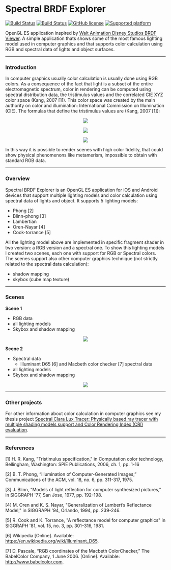 # Spectral BRDF Explorer

[![Build Status](https://www.bitrise.io/app/6e58fb34f951eea4.svg?token=FoOVtEqyeSqs499m0WPWfA&branch=master)](https://www.bitrise.io/app/6e58fb34f951eea4)
[![Build Status](https://www.bitrise.io/app/0f216f14818a0da5.svg?token=E_AXUmBiaFKXBgCdOC32dg&branch=master)](https://www.bitrise.io/app/0f216f14818a0da5)
[![GitHub license](https://img.shields.io/badge/license-MIT-blue.svg)](https://raw.githubusercontent.com/chicio/Spectral-BRDF-Explorer/master/LICENSE.md)
[![Supported platform](https://img.shields.io/badge/platforms-iOS%20%7C%20Android-orange.svg)](https://img.shields.io/badge/platforms-iOS%20%7C%20Android-orange.svg)


OpenGL ES application inspired by [Walt Animation Disney Studios BRDF Viewer](https://github.com/wdas/brdf). A simple application thats shows some of the most famous lighting model used in computer graphics and that supports color calculation using RGB and spectral data of lights and object surfaces.

***

### Introduction

In computer graphics usually color calculation is usually done using RGB colors. As a consequence of the fact that light is a subset of the entire electromagnetic spectrum, color in rendering can be computed using spectral distribution data, the tristimulus values and the correlated CIE XYZ color space (Kang, 2007 [1]). This color space was created by the main authority on color and illumination: International Commission on Illumination (CIE). The formulas that define the tristimulus values are (Kang, 2007 [1]):

<p align="center">
<img src="https://github.com/chicio/Spectral-BRDF-Explorer/blob/master/Screenshots/tristimulus-x.png"/>
</p>
<p align="center">
<img src="https://github.com/chicio/Spectral-BRDF-Explorer/blob/master/Screenshots/tristimulus-y.png"/>
</p>
<p align="center">
<img src="https://github.com/chicio/Spectral-BRDF-Explorer/blob/master/Screenshots/tristimulus-z.png"/>
</p>

In this way it is possible to render scenes with high color fidelity, that could show physical phenomenons like metamerism, impossible to obtain with standard RGB data.

***

### Overview

Spectral BRDF Explorer is an OpenGL ES application for iOS and Android devices that support multiple lighting models and color calculation using spectral data of lights and object.
It supports 5 lighting models:

- Phong [2]
- Blinn-phong [3]
- Lambertian 
- Oren-Nayar [4]
- Cook-torrance [5]

All the lighting model above are implemented in specific fragment shader in two version: a RGB version and a spectral one. To show this lighting models I created two scenes, each one with support for RGB or Spectral colors.  
The scenes support also other computer graphics technique (not strictly related to the spectral data calculation):

- shadow mapping
- skybox (cube map texture)

***

### Scenes

**Scene 1**
- RGB data
- all lighting models
- Skybox and shadow mapping

<p align="center">
<img src="https://github.com/chicio/Spectral-BRDF-Explorer/blob/master/Screenshots/rgb.gif"/>
</p>

**Scene 2**
- Spectral data
	- Illuminant D65 [6] and Macbeth color checker [7] spectral data
- all lighting models
- Skybox and shadow mapping

<p align="center">
<img src="https://github.com/chicio/Spectral-BRDF-Explorer/blob/master/Screenshots/spectral.gif"/>
</p>

***

### Other projects

For other information about color calculation in computer graphics see my thesis project [Spectral Clara Lux Tracer: Physically based ray tracer with multiple shading models support and Color Rendering Index (CRI) evaluation](https://github.com/chicio/Spectral-Clara-Lux-Tracer).

***

### References

[1] H. R. Kang, "Tristimulus specification," in Computation color technology, Bellingham, Washington: SPIE Publications, 2006, ch. 1, pp. 1-16

[2] B. T. Phong, “Illumination of Computer-Generated Images,” Communications of the ACM, vol. 18, no. 6, pp. 311-317, 1975.

[3] J. Blinn, “Models of light reflection for computer synthesized pictures,” in SIGGRAPH '77, San Jose, 1977, pp. 192-198.

[4] M. Oren and K. S. Nayar, "Generalization of Lambert’s Reflectance Model," in SIGGRAPH '94, Orlando, 1994, pp. 239-246.

[5] R. Cook and K. Torrance, "A reflectance model for computer graphics" in SIGGRAPH '81, vol. 15, no. 3, pp. 301–316, 1981. 

[6] Wikipedia [Online]. Available:  https://en.wikipedia.org/wiki/Illuminant_D65. 

[7] D. Pascale, “RGB coordinates of the Macbeth ColorChecker,” The BabelColor Company, 1 June 2006. [Online]. Available: http://www.babelcolor.com.
